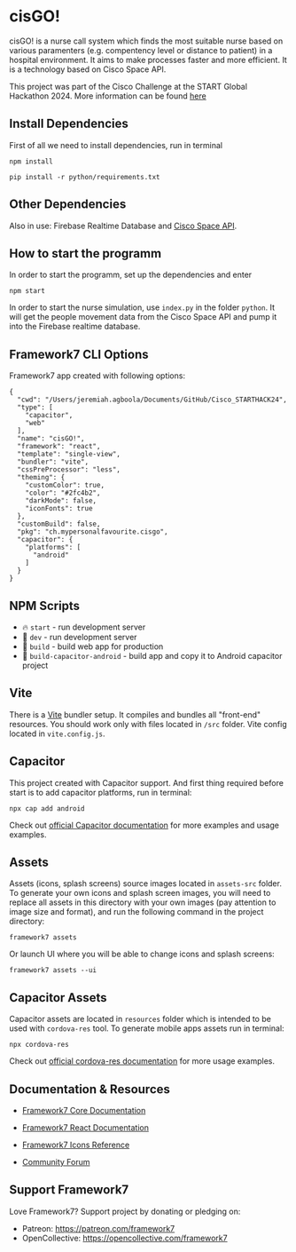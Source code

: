 # cisGO!

cisGO! is a nurse call system which finds the most suitable nurse based on various paramenters (e.g. compentency level or distance to patient) in a hospital environment. It aims to make processes faster and more efficient. It is a technology based on Cisco Space API.  

This project was part of the Cisco Challenge at the START Global Hackathon 2024. More information can be found [here](https://github.com/START-Hack/Cisco_STARTHACK24)

## Install Dependencies

First of all we need to install dependencies, run in terminal
```shell
npm install
```
```shell
pip install -r python/requirements.txt 
```

## Other Dependencies
Also in use: Firebase Realtime Database and [Cisco Space API](https://partners.dnaspaces.eu/docs/v1/basic/index.html#!c-dnas-partners-overview.html). 


## How to start the programm
In order to start the programm, set up the dependencies and enter 
```
npm start
```
In order to start the nurse simulation, use `index.py` in the folder `python`. It will get the people movement data from the Cisco Space API and pump it into the Firebase realtime database. 

## Framework7 CLI Options

Framework7 app created with following options:

```
{
  "cwd": "/Users/jeremiah.agboola/Documents/GitHub/Cisco_STARTHACK24",
  "type": [
    "capacitor",
    "web"
  ],
  "name": "cisGO!",
  "framework": "react",
  "template": "single-view",
  "bundler": "vite",
  "cssPreProcessor": "less",
  "theming": {
    "customColor": true,
    "color": "#2fc4b2",
    "darkMode": false,
    "iconFonts": true
  },
  "customBuild": false,
  "pkg": "ch.mypersonalfavourite.cisgo",
  "capacitor": {
    "platforms": [
      "android"
    ]
  }
}
```



## NPM Scripts

* 🔥 `start` - run development server
* 🔧 `dev` - run development server
* 🔧 `build` - build web app for production
* 📱 `build-capacitor-android` - build app and copy it to Android capacitor project

## Vite

There is a [Vite](https://vitejs.dev) bundler setup. It compiles and bundles all "front-end" resources. You should work only with files located in `/src` folder. Vite config located in `vite.config.js`.
## Capacitor

This project created with Capacitor support. And first thing required before start is to add capacitor platforms, run in terminal:

```
npx cap add android
```

Check out [official Capacitor documentation](https://capacitorjs.com) for more examples and usage examples.

## Assets

Assets (icons, splash screens) source images located in `assets-src` folder. To generate your own icons and splash screen images, you will need to replace all assets in this directory with your own images (pay attention to image size and format), and run the following command in the project directory:

```
framework7 assets
```

Or launch UI where you will be able to change icons and splash screens:

```
framework7 assets --ui
```

## Capacitor Assets

Capacitor assets are located in `resources` folder which is intended to be used with `cordova-res` tool. To generate  mobile apps assets run in terminal:
```
npx cordova-res
```

Check out [official cordova-res documentation](https://github.com/ionic-team/cordova-res) for more usage examples.

## Documentation & Resources

* [Framework7 Core Documentation](https://framework7.io/docs/)

* [Framework7 React Documentation](https://framework7.io/react/)

* [Framework7 Icons Reference](https://framework7.io/icons/)
* [Community Forum](https://forum.framework7.io)

## Support Framework7

Love Framework7? Support project by donating or pledging on:
- Patreon: https://patreon.com/framework7
- OpenCollective: https://opencollective.com/framework7